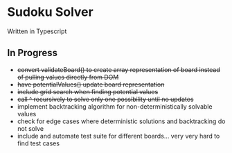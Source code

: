 # Sudoku Solver
Written in Typescript

## In Progress
- ~~convert validateBoard() to create array representation of board instead of pulling values directly from DOM~~
- ~~have potentialValues() update board representation~~
- ~~include grid search when finding potential values~~
- ~~call ^ recursively to solve only one possibility until no updates~~
- implement backtracking algorithm for non-deterministically solvable values
- check for edge cases where deterministic solutions and backtracking do not solve
- include and automate test suite for different boards... very very hard to find test cases
